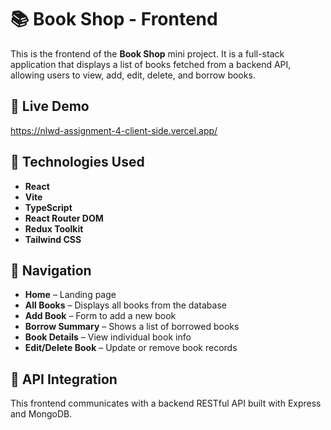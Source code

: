 # 📚 Book Shop - Frontend

This is the frontend of the **Book Shop** mini project. It is a full-stack application that displays a list of books fetched from a backend API, allowing users to view, add, edit, delete, and borrow books.

## 🔗 Live Demo

https://nlwd-assignment-4-client-side.vercel.app/

## 🚀 Technologies Used

- **React**
- **Vite**
- **TypeScript**
- **React Router DOM**
- **Redux Toolkit**
- **Tailwind CSS**


## 🧭 Navigation

- **Home** – Landing page
- **All Books** – Displays all books from the database
- **Add Book** – Form to add a new book
- **Borrow Summary** – Shows a list of borrowed books
- **Book Details** – View individual book info
- **Edit/Delete Book** – Update or remove book records

## 🔗 API Integration

This frontend communicates with a backend RESTful API built with Express and MongoDB.
